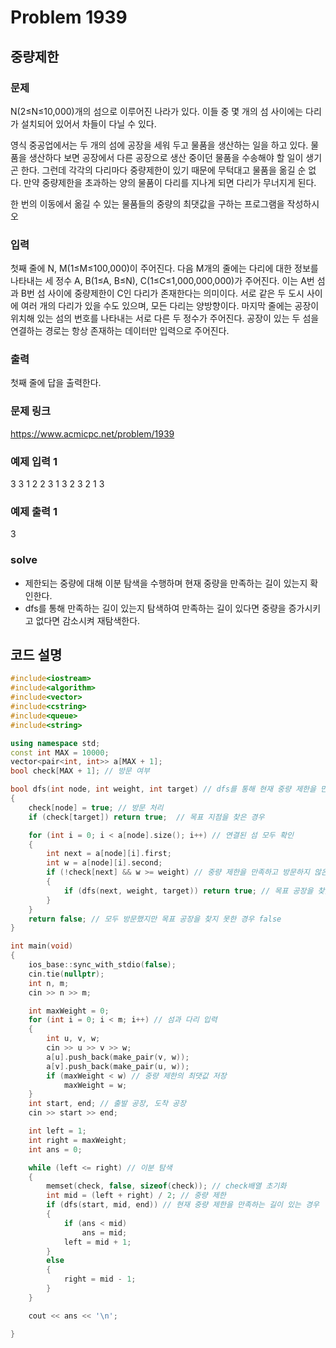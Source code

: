 # Problem 1939

## 중량제한

### 문제
N(2≤N≤10,000)개의 섬으로 이루어진 나라가 있다. 이들 중 몇 개의 섬 사이에는 다리가 설치되어 있어서 차들이 다닐 수 있다.

영식 중공업에서는 두 개의 섬에 공장을 세워 두고 물품을 생산하는 일을 하고 있다. 물품을 생산하다 보면 공장에서 다른 공장으로 생산 중이던 물품을 수송해야 할 일이 생기곤 한다. 그런데 각각의 다리마다 중량제한이 있기 때문에 무턱대고 물품을 옮길 순 없다. 만약 중량제한을 초과하는 양의 물품이 다리를 지나게 되면 다리가 무너지게 된다.

한 번의 이동에서 옮길 수 있는 물품들의 중량의 최댓값을 구하는 프로그램을 작성하시오

### 입력
첫째 줄에 N, M(1≤M≤100,000)이 주어진다. 다음 M개의 줄에는 다리에 대한 정보를 나타내는 세 정수 A, B(1≤A, B≤N), C(1≤C≤1,000,000,000)가 주어진다. 이는 A번 섬과 B번 섬 사이에 중량제한이 C인 다리가 존재한다는 의미이다. 서로 같은 두 도시 사이에 여러 개의 다리가 있을 수도 있으며, 모든 다리는 양방향이다. 마지막 줄에는 공장이 위치해 있는 섬의 번호를 나타내는 서로 다른 두 정수가 주어진다. 공장이 있는 두 섬을 연결하는 경로는 항상 존재하는 데이터만 입력으로 주어진다.

### 출력
첫째 줄에 답을 출력한다.

### 문제 링크
<https://www.acmicpc.net/problem/1939>

### 예제 입력 1
3 3
1 2 2
3 1 3
2 3 2
1 3

### 예제 출력 1
3

### solve
- 제한되는 중량에 대해 이분 탐색을 수행하며 현재 중량을 만족하는 길이 있는지 확인한다.
- dfs를 통해 만족하는 길이 있는지 탐색하여 만족하는 길이 있다면 중량을 증가시키고 없다면 감소시켜 재탐색한다.


## 코드 설명
```C++
#include<iostream>
#include<algorithm>
#include<vector>
#include<cstring>
#include<queue>
#include<string>

using namespace std;
const int MAX = 10000;
vector<pair<int, int>> a[MAX + 1];
bool check[MAX + 1]; // 방문 여부

bool dfs(int node, int weight, int target) // dfs를 통해 현재 중량 제한을 만족하는 길이 있는지 확인
{
	check[node] = true; // 방문 처리
	if (check[target]) return true;  // 목표 지점을 찾은 경우

	for (int i = 0; i < a[node].size(); i++) // 연결된 섬 모두 확인
	{
		int next = a[node][i].first;
		int w = a[node][i].second;
		if (!check[next] && w >= weight) // 중량 제한을 만족하고 방문하지 않은 경우
		{
			if (dfs(next, weight, target)) return true; // 목표 공장을 찾았다면 true리턴
		}
	}
	return false; // 모두 방문했지만 목표 공장을 찾지 못한 경우 false
}

int main(void)
{
	ios_base::sync_with_stdio(false);
	cin.tie(nullptr);
	int n, m;
	cin >> n >> m;

	int maxWeight = 0;
	for (int i = 0; i < m; i++) // 섬과 다리 입력
	{
		int u, v, w;
		cin >> u >> v >> w;
		a[u].push_back(make_pair(v, w));
		a[v].push_back(make_pair(u, w));
		if (maxWeight < w) // 중량 제한의 최댓값 저장
			maxWeight = w;
	}
	int start, end; // 출발 공장, 도착 공장
	cin >> start >> end;

	int left = 1;
	int right = maxWeight;
	int ans = 0;

	while (left <= right) // 이분 탐색
	{
		memset(check, false, sizeof(check)); // check배열 초기화
		int mid = (left + right) / 2; // 중량 제한
		if (dfs(start, mid, end)) // 현재 중량 제한을 만족하는 길이 있는 경우
		{
			if (ans < mid)
				ans = mid;
			left = mid + 1;
		}
		else
		{
			right = mid - 1;
		}
	}

	cout << ans << '\n';

}

```

